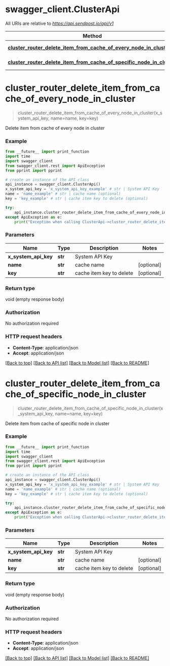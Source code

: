 # swagger_client.ClusterApi

All URIs are relative to *https://api.sendpost.io/api/v1*

Method | HTTP request | Description
------------- | ------------- | -------------
[**cluster_router_delete_item_from_cache_of_every_node_in_cluster**](ClusterApi.md#cluster_router_delete_item_from_cache_of_every_node_in_cluster) | **DELETE** /cluster/cache | 
[**cluster_router_delete_item_from_cache_of_specific_node_in_cluster**](ClusterApi.md#cluster_router_delete_item_from_cache_of_specific_node_in_cluster) | **DELETE** /cluster/cache/node | 


# **cluster_router_delete_item_from_cache_of_every_node_in_cluster**
> cluster_router_delete_item_from_cache_of_every_node_in_cluster(x_system_api_key, name=name, key=key)



Delete item from cache of every node in cluster

### Example
```python
from __future__ import print_function
import time
import swagger_client
from swagger_client.rest import ApiException
from pprint import pprint

# create an instance of the API class
api_instance = swagger_client.ClusterApi()
x_system_api_key = 'x_system_api_key_example' # str | System API Key
name = 'name_example' # str | cache name (optional)
key = 'key_example' # str | cache item key to delete (optional)

try:
    api_instance.cluster_router_delete_item_from_cache_of_every_node_in_cluster(x_system_api_key, name=name, key=key)
except ApiException as e:
    print("Exception when calling ClusterApi->cluster_router_delete_item_from_cache_of_every_node_in_cluster: %s\n" % e)
```

### Parameters

Name | Type | Description  | Notes
------------- | ------------- | ------------- | -------------
 **x_system_api_key** | **str**| System API Key | 
 **name** | **str**| cache name | [optional] 
 **key** | **str**| cache item key to delete | [optional] 

### Return type

void (empty response body)

### Authorization

No authorization required

### HTTP request headers

 - **Content-Type**: application/json
 - **Accept**: application/json

[[Back to top]](#) [[Back to API list]](../README.md#documentation-for-api-endpoints) [[Back to Model list]](../README.md#documentation-for-models) [[Back to README]](../README.md)

# **cluster_router_delete_item_from_cache_of_specific_node_in_cluster**
> cluster_router_delete_item_from_cache_of_specific_node_in_cluster(x_system_api_key, name=name, key=key)



Delete item from cache of specific node in cluster

### Example
```python
from __future__ import print_function
import time
import swagger_client
from swagger_client.rest import ApiException
from pprint import pprint

# create an instance of the API class
api_instance = swagger_client.ClusterApi()
x_system_api_key = 'x_system_api_key_example' # str | System API Key
name = 'name_example' # str | cache name (optional)
key = 'key_example' # str | cache item key to delete (optional)

try:
    api_instance.cluster_router_delete_item_from_cache_of_specific_node_in_cluster(x_system_api_key, name=name, key=key)
except ApiException as e:
    print("Exception when calling ClusterApi->cluster_router_delete_item_from_cache_of_specific_node_in_cluster: %s\n" % e)
```

### Parameters

Name | Type | Description  | Notes
------------- | ------------- | ------------- | -------------
 **x_system_api_key** | **str**| System API Key | 
 **name** | **str**| cache name | [optional] 
 **key** | **str**| cache item key to delete | [optional] 

### Return type

void (empty response body)

### Authorization

No authorization required

### HTTP request headers

 - **Content-Type**: application/json
 - **Accept**: application/json

[[Back to top]](#) [[Back to API list]](../README.md#documentation-for-api-endpoints) [[Back to Model list]](../README.md#documentation-for-models) [[Back to README]](../README.md)

